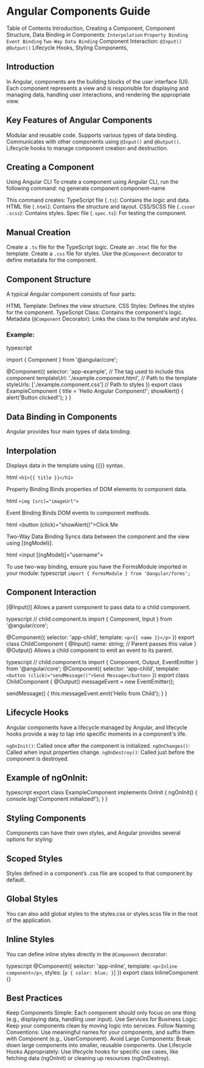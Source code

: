 # Angular Components Guide
 Table of Contents
Introduction,
Creating a Component,
Component Structure,
Data Binding in Components:
    `Interpolation`
    `Property Binding`
    `Event Binding`
    `Two-Way Data Binding`
Component Interaction:
    `@Input()`
    `@Output()`
Lifecycle Hooks,
Styling Components,
## Introduction
In Angular, components are the building blocks of the user interface (UI). Each component represents a view and is responsible for displaying and managing data, handling user interactions, and rendering the appropriate view.

## Key Features of Angular Components
Modular and reusable code.
Supports various types of data binding.
Communicates with other components using `@Input()` and `@Output()`.
Lifecycle hooks to manage component creation and destruction.

## Creating a Component
Using Angular CLI
To create a component using Angular CLI, run the following command:
ng generate component component-name

This command creates:
TypeScript file (`.ts`): Contains the logic and data.
HTML file (`.html`): Contains the structure and layout.
CSS/SCSS file (`.cssor .scss`): Contains styles.
Spec file (`.spec.ts`): For testing the component.

## Manual Creation

Create a `.ts` file for the TypeScript logic.
Create an `.html` file for the template.
Create a `.css` file for styles.
Use the `@Component` decorator to define metadata for the component.

## Component Structure
A typical Angular component consists of four parts:

HTML Template: Defines the view structure.
CSS Styles: Defines the styles for the component.
TypeScript Class: Contains the component's logic.
Metadata (`@Component` Decorator): Links the class to the template and styles.
### Example:
typescript

import { Component } from '@angular/core';

@Component({
  selector: 'app-example',  // The tag used to include this component
  templateUrl: './example.component.html',  // Path to the template
  styleUrls: ['./example.component.css']  // Path to styles
})
export class ExampleComponent {
  title = 'Hello Angular Component!';
  showAlert() {
    alert('Button clicked!');
  }
}

## Data Binding in Components
Angular provides four main types of data binding:

## Interpolation
Displays data in the template using {{}} syntax.

html
`<h1>{{ title }}</h1>`

Property Binding
Binds properties of DOM elements to component data.

html
`<img [src]="imageUrl">`

Event Binding
Binds DOM events to component methods.

html
<button (click)="showAlert()">Click Me</button>

Two-Way Data Binding
Syncs data between the component and the view using [(ngModel)].

html
<input [(ngModel)]="username">

To use two-way binding, ensure you have the FormsModule imported in your module:
typescript
`import { FormsModule } from '@angular/forms';`


## Component Interaction
[@Input()]
Allows a parent component to pass data to a child component.

typescript
// child.component.ts
import { Component, Input } from '@angular/core';

@Component({
  selector: 'app-child',
  template: `<p>{{ name }}</p>`
})
export class ChildComponent {
  @Input() name: string;  // Parent passes this value
}
@Output()
Allows a child component to emit an event to its parent.

typescript
// child.component.ts
import { Component, Output, EventEmitter } from '@angular/core';
@Component({
  selector: 'app-child',
  template: `<button (click)="sendMessage()">Send Message</button>`
})
export class ChildComponent {
  @Output() messageEvent = new EventEmitter<string>();

  sendMessage() {
    this.messageEvent.emit('Hello from Child');
  }
}

## Lifecycle Hooks
Angular components have a lifecycle managed by Angular, and lifecycle hooks provide a way to tap into specific moments in a component's life.

`ngOnInit()`: Called once after the component is initialized.
`ngOnChanges()`: Called when input properties change.
`ngOnDestroy()`: Called just before the component is destroyed.

## Example of ngOnInit:
typescript
export class ExampleComponent implements OnInit {
  ngOnInit() {
    console.log('Component initialized!');
  }
}


## Styling Components
Components can have their own styles, and Angular provides several options for styling:

## Scoped Styles
Styles defined in a component’s .css file are scoped to that component by default.

## Global Styles
You can also add global styles to the styles.css or styles.scss file in the root of the application.

## Inline Styles
You can define inline styles directly in the `@Component` decorator:

typescript
@Component({
  selector: 'app-inline',
  template: `<p>Inline component</p>`,
  styles: [`p { color: blue; }`]
})
export class InlineComponent {}

## Best Practices
Keep Components Simple: Each component should only focus on one thing (e.g., displaying data, handling user input).
Use Services for Business Logic: Keep your components clean by moving logic into services.
Follow Naming Conventions: Use meaningful names for your components, and suffix them with Component (e.g., UserComponent).
Avoid Large Components: Break down large components into smaller, reusable components.
Use Lifecycle Hooks Appropriately: Use lifecycle hooks for specific use cases, like fetching data (ngOnInit) or cleaning up resources (ngOnDestroy).
